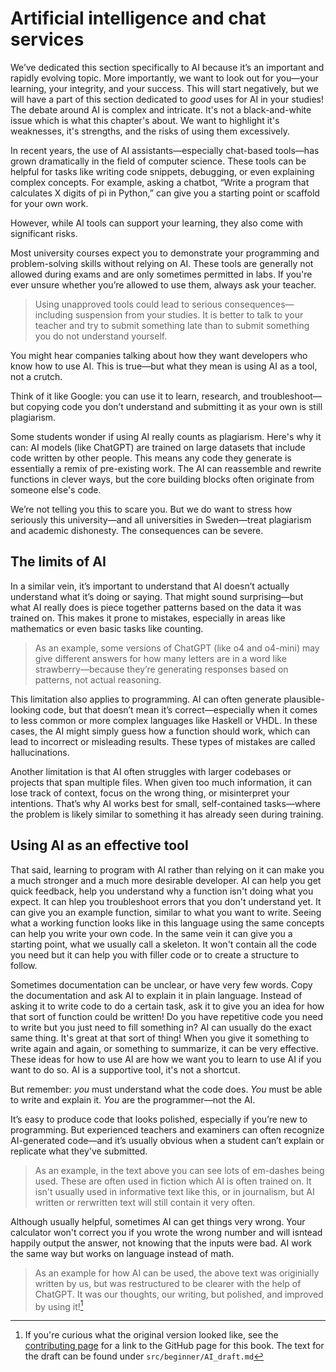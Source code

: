 # Artificial intelligence and chat services
We’ve dedicated this section specifically to AI because it’s an important and
rapidly evolving topic. More importantly, we want to look out for you—your
learning, your integrity, and your success. This will start negatively, but we
will have a part of this section dedicated to _good_ uses for AI in your
studies! The debate around AI is complex and intricate. It's not a
black-and-white issue which is what this chapter's about. We want to highlight
it's weaknesses, it's strengths, and the risks of using them excessively.

In recent years, the use of AI assistants—especially chat-based tools—has grown
dramatically in the field of computer science. These tools can be helpful for
tasks like writing code snippets, debugging, or even explaining complex
concepts. For example, asking a chatbot, “Write a program that calculates X
digits of pi in Python,” can give you a starting point or scaffold for your own
work.

However, while AI tools can support your learning, they also come with
significant risks.

Most university courses expect you to demonstrate your programming and
problem-solving skills without relying on AI. These tools are generally not
allowed during exams and are only sometimes permitted in labs. If you're ever
unsure whether you’re allowed to use them, always ask your teacher. 

> Using unapproved tools could lead to serious consequences—including suspension
> from your studies. It is better to talk to your teacher and try to submit
> something late than to submit something you do not understand yourself.

You might hear companies talking about how they want developers who know how to
use AI. This is true—but what they mean is using AI as a tool, not a crutch.

Think of it like Google: you can use it to learn, research, and troubleshoot—but
copying code you don’t understand and submitting it as your own is still
plagiarism.

Some students wonder if using AI really counts as plagiarism. Here's why it can:
AI models (like ChatGPT) are trained on large datasets that include code written
by other people. This means any code they generate is essentially a remix of
pre-existing work. The AI can reassemble and rewrite functions in clever ways,
but the core building blocks often originate from someone else's code.

We’re not telling you this to scare you. But we do want to stress how seriously
this university—and all universities in Sweden—treat plagiarism and academic
dishonesty. The consequences can be severe.

## The limits of AI
In a similar vein, it’s important to understand that AI doesn’t actually
understand what it’s doing or saying. That might sound surprising—but what AI
really does is piece together patterns based on the data it was trained on. This
makes it prone to mistakes, especially in areas like mathematics or even basic
tasks like counting. 

> As an example, some versions of ChatGPT (like o4 and o4-mini) may give
> different answers for how many letters are in a word like strawberry—because
> they’re generating responses based on patterns, not actual reasoning.

This limitation also applies to programming. AI can often generate
plausible-looking code, but that doesn’t mean it’s correct—especially when it
comes to less common or more complex languages like Haskell or VHDL. In these
cases, the AI might simply guess how a function should work, which can lead to
incorrect or misleading results. These types of mistakes are called
hallucinations.

Another limitation is that AI often struggles with larger codebases or projects
that span multiple files. When given too much information, it can lose track of
context, focus on the wrong thing, or misinterpret your intentions. That’s why
AI works best for small, self-contained tasks—where the problem is likely
similar to something it has already seen during training.

## Using AI as an effective tool
That said, learning to program with AI rather than relying on it can make you a
much stronger and a much more desirable developer. AI can help you get quick
feedback, help you understand why a function isn't doing what you expect. It can
hlep you troubleshoot errors that you don't understand yet. It can give you an
example function, similar to what you want to write. Seeing what a working
function looks like in this language using the same concepts can help you write
your own code. In the same vein it can give you a starting point, what we
usually call a skeleton. It won't contain all the code you need but it can help
you with filler code or to create a structure to follow.

Sometimes documentation can be unclear, or have very few words. 
Copy the documentation and ask AI to explain it in plain language. Instead of
asking it to write code to do a certain task, ask it to give you an idea for 
how that sort of function could be written! Do you have repetitive code you need
to write but you just need to fill something in? AI can usually do the exact
same thing. It's great at that sort of thing! When you give it something to
write again and again, or something to summarize, it can be very effective.
These ideas for how to use AI are how we want you to learn to use AI if you
want to do so. AI is a supportive tool, it's not a shortcut.

But remember: _you_ must understand what the code does. _You_ must be able to write
and explain it. _You_ are the programmer—not the AI.

It’s easy to produce code that looks polished, especially if you’re new to
programming. But experienced teachers and examiners can often recognize
AI-generated code—and it’s usually obvious when a student can’t explain or
replicate what they've submitted. 

> As an example, in the text above you can see lots of em-dashes being used.
> These are often used in fiction which AI is often trained on. It isn't usually
> used in informative text like this, or in journalism, but AI written or
> rerwritten text will still contain it very often.

Although usually helpful, sometimes AI can get things very wrong. Your
calculator won't correct you if you wrote the wrong number and will isntead
happily output the answer, not knowing that the inputs were bad. AI work the
same way but works on language instead of math. 

> As an example for how AI can be used, the above text was originially written
> by us, but was restructured to be clearer with the help of ChatGPT. It was our
> thoughts, our writing, but polished, and improved by using it![^original]

[^original]: If you're curious what the original version looked like, see the
[contributing page](../contributing.md) for a link to the GitHub page for
this book. The text for the draft can be found under
`src/beginner/AI_draft.md`
